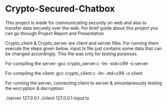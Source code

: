# Crypto-Secured-Chatbox

This project is made for communicating securely on web and also to transfer data securely over the web.
For brief guide about this project you can go through Project Report and Presentation

Crypto_client & Crypto_server are client and server files. For running them execute the steps given below. input.tx file just contains some data that can be changed accordingly. This file was only for testing purposes.

For compiling the server: 
gcc crypto_server.c -lm -std=c99 -o server

For compiling the client: 
gcc crypto_client.c -lm -std=c99 -o client

For running the server, connecting client to server & simuntaneously testing the encryption & decryption:

./server 127.0.0.1 
./client 127.0.0.1 input.tx

